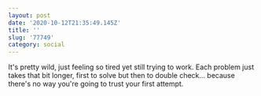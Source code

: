 ```yaml
---
layout: post
date: '2020-10-12T21:35:49.145Z'
title: ''
slug: '77749'
category: social
---
```

It&#39;s pretty wild, just feeling so tired yet still trying to work. Each problem just takes that bit longer, first to solve but then to double check... because there&#39;s no way you&#39;re going to trust your first attempt. 
